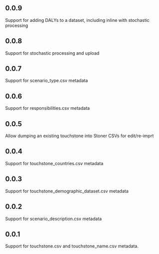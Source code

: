 ## 0.0.9

Support for adding DALYs to a dataset, including inline with stochastic processing

## 0.0.8

Support for stochastic processing and upload

## 0.0.7

Support for scenario_type.csv metadata

## 0.0.6

Support for responsibilities.csv metadata

## 0.0.5

Allow dumping an existing touchstone into Stoner CSVs for edit/re-imprt

## 0.0.4

Support for touchstone_countries.csv metadata

## 0.0.3

Support for touchstone_demographic_dataset.csv metadata

## 0.0.2

Support for scenario_description.csv metadata

## 0.0.1

Support for touchstone.csv and touchstone_name.csv metadata.